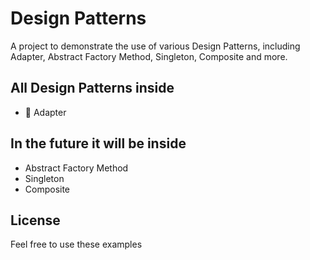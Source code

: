 # Design Patterns
A project to demonstrate the use of various Design Patterns, including Adapter, Abstract Factory Method, Singleton, Composite and more.

## All Design Patterns inside

 - 🔧 Adapter
 
## In the future it will be inside

 - Abstract Factory Method
 - Singleton
 - Composite
 
License 
----

Feel free to use these examples
